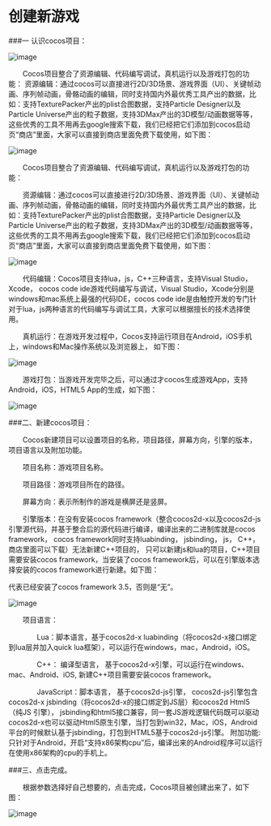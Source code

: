 # 创建新游戏
###一 认识cocos项目：

![image](res/image0001.png)

&emsp;&emsp;Cocos项目整合了资源编辑、代码编写调试，真机运行以及游戏打包的功能：
资源编辑：通过cocos可以直接进行2D/3D场景、游戏界面（UI）、关键帧动画、序列帧动画，骨骼动画的编辑，同时支持国内外最优秀工具产出的数据，比如：支持TexturePacker产出的plist合图数据，支持Particle Designer以及Particle Universe产出的粒子数据，支持3DMax产出的3D模型/动画数据等等，这些优秀的工具不用再去google搜索下载，我们已经把它们添加到cocos启动页“商店”里面，大家可以直接到商店里面免费下载使用，如下图：

![image](res/image0002.png)

&emsp;&emsp;Cocos项目整合了资源编辑、代码编写调试，真机运行以及游戏打包的功能：

&emsp;&emsp;资源编辑：通过cocos可以直接进行2D/3D场景、游戏界面（UI）、关键帧动画、序列帧动画，骨骼动画的编辑，同时支持国内外最优秀工具产出的数据，比如：支持TexturePacker产出的plist合图数据，支持Particle Designer以及Particle Universe产出的粒子数据，支持3DMax产出的3D模型/动画数据等等，这些优秀的工具不用再去google搜索下载，我们已经把它们添加到cocos启动页“商店”里面，大家可以直接到商店里面免费下载使用，如下图：

![image](res/image0003.png)

&emsp;&emsp;代码编辑：Cocos项目支持lua，js，C++三种语言，支持Visual Studio， Xcode， cocos code ide游戏代码编写与调试，Visual Studio，Xcode分别是windows和mac系统上最强的代码IDE，cocos code ide是由触控开发的专门针对于lua，js两种语言的代码编写与调试工具，大家可以根据擅长的技术选择使用。

&emsp;&emsp;真机运行：在游戏开发过程中，Cocos支持运行项目在Android，iOS手机上，windows和Mac操作系统以及浏览器上， 如下图：

![image](res/image0004.png)

&emsp;&emsp;游戏打包：当游戏开发完毕之后，可以通过才cocos生成游戏App，支持Android，iOS，HTML5 App的生成，如下图：
 
![image](res/image0005.png)

###二、新建cocos项目：
 
&emsp;&emsp;Cocos新建项目可以设置项目的名称，项目路径，屏幕方向，引擎的版本，项目语言以及附加功能。

&emsp;&emsp;项目名称：游戏项目名称。

&emsp;&emsp;项目路径：游戏项目所在的路径。

&emsp;&emsp;屏幕方向：表示所制作的游戏是横屏还是竖屏。

&emsp;&emsp;引擎版本：在没有安装cocos framework（整合cocos2d-x以及cocos2d-js引擎源代码，并基于整合后的源代码进行编译，编译出来的二进制库就是cocos framework， cocos framework同时支持luabinding， jsbinding， js， C++， 商店里面可以下载）无法新建C++项目的， 只可以新建js和lua的项目，C++项目需要安装cocos framework，当安装了cocos framework后，可以在引擎版本选择安装的cocos framework进行新建。如下图：

代表已经安装了cocos framework 3.5，否则是“无”。

![image](res/image0006.png)
 
&emsp;&emsp;项目语言：

&emsp;&emsp;&emsp;&emsp;Lua：脚本语言，基于cocos2d-x luabinding（将cocos2d-x接口绑定到lua层并加入quick lua框架），可以运行在windows，mac，Android，iOS。

&emsp;&emsp;&emsp;&emsp;C++： 编译型语言， 基于cocos2d-x引擎，可以运行在windows、mac、Android、iOS, 新建C++项目需要安装cocos framework。

&emsp;&emsp;&emsp;&emsp;JavaScript：脚本语言， 基于cocos2d-js引擎， cocos2d-js引擎包含cocos2d-x jsbinding（将cocos2d-x的接口绑定到JS层）和cocos2d Html5（纯JS 引擎）， jsbinding和html5接口兼容，同一套JS游戏逻辑代码既可以驱动cocos2d-x也可以驱动Html5原生引擎，当打包到win32，Mac，iOS，Android平台的时候默认基于jsbinding，打包到HTML5基于cocos2d-js引擎。
附加功能: 只针对于Android，开启“支持x86架构cpu”后，编译出来的Android程序可以运行在使用x86架构的cpu的手机上。

###三、点击完成。

&emsp;&emsp;根据参数选择好自己想要的，点击完成，Cocos项目被创建出来了，如下图：

![image](res/image0007.png)

